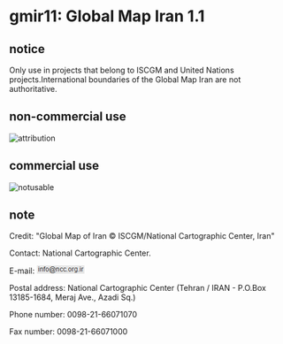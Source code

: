# gmir11: Global Map Iran 1.1
## notice
Only use in projects that belong to ISCGM and United Nations projects.International boundaries of the Global Map Iran are not authoritative.

## non-commercial use
![attribution](https://globalmaps.github.io/globalmaps/attribution.png)
## commercial use
![notusable](https://globalmaps.github.io/globalmaps/notusable.png)

## note
Credit: "Global Map of Iran © ISCGM/National Cartographic Center, Iran"

Contact: National Cartographic Center.

E-mail: ![email](email.png)

Postal address: National Cartographic Center (Tehran / IRAN - P.O.Box 13185-1684, Meraj Ave., Azadi Sq.)

Phone number: 0098-21-66071070

Fax number: 0098-21-66071000

